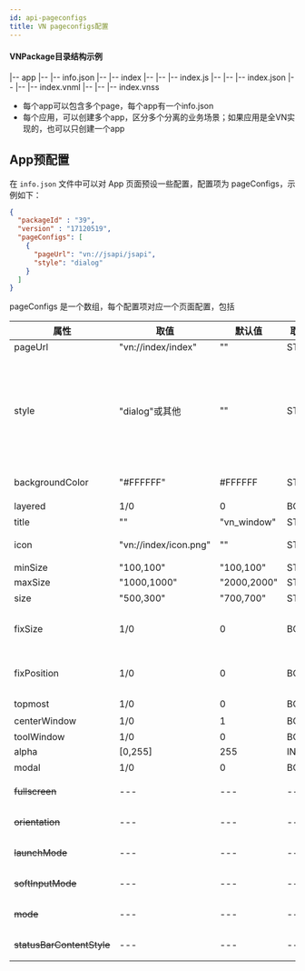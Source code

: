 ```yaml
---
id: api-pageconfigs
title: VN pageconfigs配置
---
```


#### VNPackage目录结构示例

|-- app
|-- |-- info.json
|-- |-- index
|-- |-- |-- index.js
|-- |-- |-- index.json
|-- |-- |-- index.vnml
|-- |-- |-- index.vnss

* 每个app可以包含多个page，每个app有一个info.json
* 每个应用，可以创建多个app，区分多个分离的业务场景；如果应用是全VN实现的，也可以只创建一个app

## App预配置
在 `info.json` 文件中可以对 App 页面预设一些配置，配置项为 pageConfigs，示例如下：

```json
{
  "packageId" : "39",
  "version" : "17120519",
  "pageConfigs": [
    {
      "pageUrl": "vn://jsapi/jsapi",
      "style": "dialog"
    }
  ]
}
```
pageConfigs 是一个数组，每个配置项对应一个页面配置，包括

属性	| 取值	|默认值	|取值类型	|说明
---     | ---   | ---   | ---	| ---		
pageUrl	        |"vn://index/index"	|""	|STR	
style	        |"dialog"或其他	|""	|STR	|窗口/子视图，如果为 "dialog"，则页面以对话框形式弹出；否则是普通页面。默认为空
backgroundColor	|"#FFFFFF"	|#FFFFFF|STR	|页面的背景颜色
layered	        |1/0	        |0	|BOOL	|层窗口
title	        |""	        |"vn_window" |STR	|title
icon	        |"vn://index/icon.png"	|""	|STR	|icon文件路径
minSize	        |"100,100"	|"100,100" |STR+SIZE	|minSize
maxSize	        |"1000,1000"	|"2000,2000"	|STR+SIZE	|maxSize
size	        |"500,300"	|"700,700"	|STR+SIZE	|窗口大小
fixSize	        |1/0	        |0	|BOOL	|是否可以固定大小，默认不固定
fixPosition	|1/0	        |0	|BOOL	|是否可以固定位置，默认可以拖拽
topmost	        |1/0	        |0	|BOOL	|置顶
centerWindow	|1/0	        |1	|BOOL	|居中
toolWindow	|1/0	        |0	|BOOL	|toolWindow
alpha	        |[0,255]	|255	|INT	|alpha
modal	        |1/0	        |0	|BOOL	|模态窗口
~~fullscreen~~      | ---   | ---   | ---	| ~~桌面端不支持~~	
~~orientation~~     | ---   | ---   | ---	| ~~桌面端不支持~~	
~~launchMode~~      | ---   | ---   | ---	| ~~桌面端不支持~~	
~~softInputMode~~   | ---   | ---   | ---	| ~~桌面端不支持~~	
~~mode~~            | ---   | ---   | ---	| ~~桌面端不支持~~	
~~statusBarContentStyle~~| ---   | ---   | ---	| ~~桌面端不支持~~	